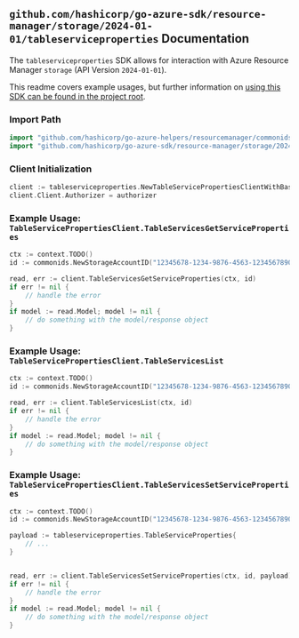 
## `github.com/hashicorp/go-azure-sdk/resource-manager/storage/2024-01-01/tableserviceproperties` Documentation

The `tableserviceproperties` SDK allows for interaction with Azure Resource Manager `storage` (API Version `2024-01-01`).

This readme covers example usages, but further information on [using this SDK can be found in the project root](https://github.com/hashicorp/go-azure-sdk/tree/main/docs).

### Import Path

```go
import "github.com/hashicorp/go-azure-helpers/resourcemanager/commonids"
import "github.com/hashicorp/go-azure-sdk/resource-manager/storage/2024-01-01/tableserviceproperties"
```


### Client Initialization

```go
client := tableserviceproperties.NewTableServicePropertiesClientWithBaseURI("https://management.azure.com")
client.Client.Authorizer = authorizer
```


### Example Usage: `TableServicePropertiesClient.TableServicesGetServiceProperties`

```go
ctx := context.TODO()
id := commonids.NewStorageAccountID("12345678-1234-9876-4563-123456789012", "example-resource-group", "storageAccountName")

read, err := client.TableServicesGetServiceProperties(ctx, id)
if err != nil {
	// handle the error
}
if model := read.Model; model != nil {
	// do something with the model/response object
}
```


### Example Usage: `TableServicePropertiesClient.TableServicesList`

```go
ctx := context.TODO()
id := commonids.NewStorageAccountID("12345678-1234-9876-4563-123456789012", "example-resource-group", "storageAccountName")

read, err := client.TableServicesList(ctx, id)
if err != nil {
	// handle the error
}
if model := read.Model; model != nil {
	// do something with the model/response object
}
```


### Example Usage: `TableServicePropertiesClient.TableServicesSetServiceProperties`

```go
ctx := context.TODO()
id := commonids.NewStorageAccountID("12345678-1234-9876-4563-123456789012", "example-resource-group", "storageAccountName")

payload := tableserviceproperties.TableServiceProperties{
	// ...
}


read, err := client.TableServicesSetServiceProperties(ctx, id, payload)
if err != nil {
	// handle the error
}
if model := read.Model; model != nil {
	// do something with the model/response object
}
```
